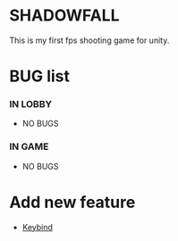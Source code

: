 # SHADOWFALL
This is my first fps shooting game for unity.

# BUG list
### IN LOBBY
- NO BUGS

### IN GAME
- NO BUGS

# Add new feature
- [Keybind](https://gamedev65535.com/entry/unity_inputsystem_howtouse/)
